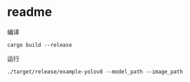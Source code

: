 # readme

编译

```shell
cargo build --release
```

运行

```shell
./target/release/example-yolov8 --model_path --image_path
```
